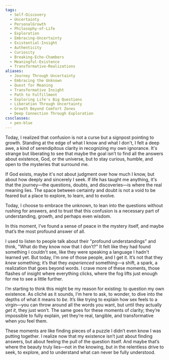 ```yaml
---
tags:
  - Self-Discovery
  - Uncertainty
  - PersonalGrowth
  - Philosophy-of-Life
  - Exploration
  - Embracing-Uncertainty
  - Existential-Insight
  - Authenticity
  - Curiosity
  - Breaking-Echo-Chambers
  - Meaningful-Existence
  - Transformative-Realizations
aliases:
  - Journey Through Uncertainty
  - Embracing the Unknown
  - Quest for Meaning
  - Transformative Insight
  - Path to Fulfillment
  - Exploring Life's Big Questions
  - Liberation Through Uncertainty
  - Growth Beyond Comfort Zones
  - Deep Connection Through Exploration
cssclasses:
  - pen-blue
---
```

Today, I realized that confusion is not a curse but a signpost pointing to growth. Standing at the edge of what I know and what I don't, I felt a deep awe, a kind of serendipitous clarity in recognizing my own ignorance. It's strange but liberating to see that maybe the goal isn’t to find all the answers about existence, God, or the universe, but to stay curious, humble, and open to the mysteries that surround me.

If God exists, maybe it's not about judgment over how much I know, but about how deeply and sincerely I seek. If life has taught me anything, it's that the journey—the questions, doubts, and discoveries—is where the real meaning lies. The space between certainty and doubt is not a void to be feared but a place to explore, to learn, and to evolve.

Today, I choose to embrace the unknown, to lean into the questions without rushing for answers, and to trust that this confusion is a necessary part of understanding, growth, and perhaps even wisdom.

In this moment, I’ve found a sense of peace in the mystery itself, and maybe that’s the most profound answer of all.

I used to listen to people talk about their "profound understandings" and think, "What do they know now that I don’t?" It felt like they had found something I couldn't see, like they were speaking a language I hadn't learned yet. But today, I’m one of those people, and I get it. It’s not that they _knew_ something; it’s that they _experienced_ something—a shift, a spark, a realization that goes beyond words. I crave more of these moments, those flashes of insight where everything clicks, where the fog lifts just enough for me to see a little further.

I’m starting to think this might be my reason for existing: to question my own existence. As cliché as it sounds, I’m here to ask, to wonder, to dive into the depths of what it means to _be_. It’s like trying to explain how sex feels to a virgin—you can throw around all the words you want, but until they actually _get it_, they just won’t. The same goes for these moments of clarity; they’re impossible to fully explain, yet they’re real, tangible, and transformative when you feel them.

These moments are like finding pieces of a puzzle I didn’t even know I was putting together. I realize now that my existence isn’t just about finding answers, but about feeling the pull of the question itself. And maybe that’s where the beauty truly lies—not in the knowing, but in the relentless drive to seek, to explore, and to understand what can never be fully understood.